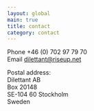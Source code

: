 ```yaml
---
layout: global
main: true
title: contact
category: contact
---
```


Phone +46 (0) 702 97 79 70  
Email dilettant@riseup.net  

Postal address:   
Dilettant AB   
Box 20148   
SE-104 60 Stockholm   
Sweden   